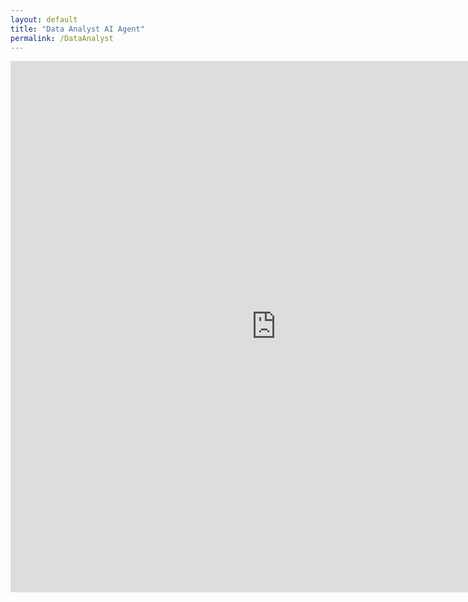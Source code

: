 ```yaml
---
layout: default
title: "Data Analyst AI Agent"
permalink: /DataAnalyst
---
```


<iframe
    src="https://dkondic-data-analyst.hf.space"
    frameborder="0"
    width="850"
    height="850"
></iframe>
